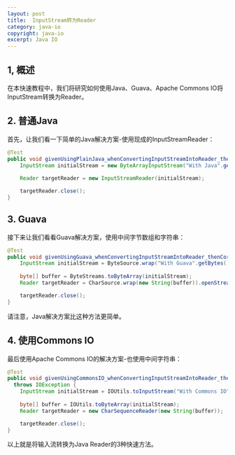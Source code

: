 ```yaml
---
layout: post
title:  InputStream转为Reader
category: java-io
copyright: java-io
excerpt: Java IO
---
```


## 1, 概述

在本快速教程中，我们将研究如何使用Java、Guava、Apache Commons IO将InputStream转换为Reader。

## 2. 普通Java

首先，让我们看一下简单的Java解决方案-使用现成的InputStreamReader：

```java
@Test
public void givenUsingPlainJava_whenConvertingInputStreamIntoReader_thenCorrect() throws IOException {
    InputStream initialStream = new ByteArrayInputStream("With Java".getBytes());
    
    Reader targetReader = new InputStreamReader(initialStream);

    targetReader.close();
}
```

## 3. Guava

接下来让我们看看Guava解决方案，使用中间字节数组和字符串：

```java
@Test
public void givenUsingGuava_whenConvertingInputStreamIntoReader_thenCorrect() throws IOException {
    InputStream initialStream = ByteSource.wrap("With Guava".getBytes()).openStream();
    
    byte[] buffer = ByteStreams.toByteArray(initialStream);
    Reader targetReader = CharSource.wrap(new String(buffer)).openStream();

    targetReader.close();
}
```

请注意，Java解决方案比这种方法更简单。

## 4. 使用Commons IO

最后使用Apache Commons IO的解决方案-也使用中间字符串：

```java
@Test
public void givenUsingCommonsIO_whenConvertingInputStreamIntoReader_thenCorrect() 
  throws IOException {
    InputStream initialStream = IOUtils.toInputStream("With Commons IO");
    
    byte[] buffer = IOUtils.toByteArray(initialStream);
    Reader targetReader = new CharSequenceReader(new String(buffer));

    targetReader.close();
}
```

以上就是将输入流转换为Java Reader的3种快速方法。